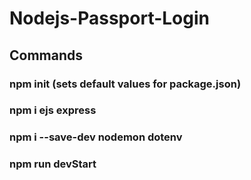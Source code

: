 # Nodejs-Passport-Login

## Commands 

### npm init (sets default values for package.json)
### npm i ejs express
### npm i --save-dev nodemon dotenv 


### npm run devStart

